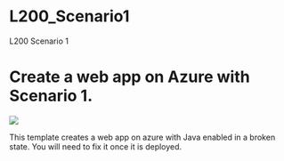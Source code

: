 # L200_Scenario1
L200 Scenario 1
# Create a web app on Azure with Scenario 1.

<a href="https://portal.azure.com/#create/Microsoft.Template/uri/https%3A%2F%2Fraw.githubusercontent.com%2Fsureddy1%2FL200%2Fmaster%2Fazuredeploy.json" target="_blank">
    <img src="http://azuredeploy.net/deploybutton.png"/>
</a>

This template creates a web app on azure with Java enabled in a broken state. You will need to fix it once it is deployed.
